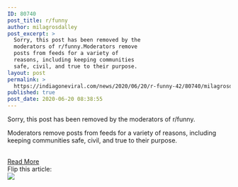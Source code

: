 ```yaml
---
ID: 80740
post_title: r/funny
author: milagrosdalley
post_excerpt: >
  Sorry, this post has been removed by the
  moderators of r/funny.Moderators remove
  posts from feeds for a variety of
  reasons, including keeping communities
  safe, civil, and true to their purpose.
layout: post
permalink: >
  https://indiagoneviral.com/news/2020/06/20/r-funny-42/80740/milagrosdalley/
published: true
post_date: 2020-06-20 08:38:55
---
```

<div><p>Sorry, this post has been removed by the moderators of r/funny.</p><p>Moderators remove posts from feeds for a variety of reasons, including keeping communities safe, civil, and true to their purpose.</p></div><br/><a href="https://www.reddit.com/r/funny/comments/hcblq1/this_is_a_genius_venn_diagram/" class="button purchase" rel="nofollow noopener noreferrer" target="_blank">Read More</a></br> Flip this article: </br><a data-flip-widget="shareflip" href="https://flipboard.com"><img src="https://cdn.flipboard.com/badges/flipboard_mrsw.png" /></a><script src="https://cdn.flipboard.com/web/buttons/js/flbuttons.min.js" type="text/javascript"></script>